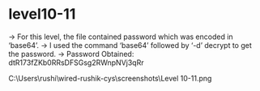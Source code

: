 # level10-11

→ For this level, the file contained password which was encoded in ‘base64’.
→ I used the command ‘base64’ followed by ‘-d’ decrypt to get the password.
→ Password Obtained: dtR173fZKb0RRsDFSGsg2RWnpNVj3qRr

C:\Users\rushi\wired-rushik-cys\screenshots\Level 10-11.png